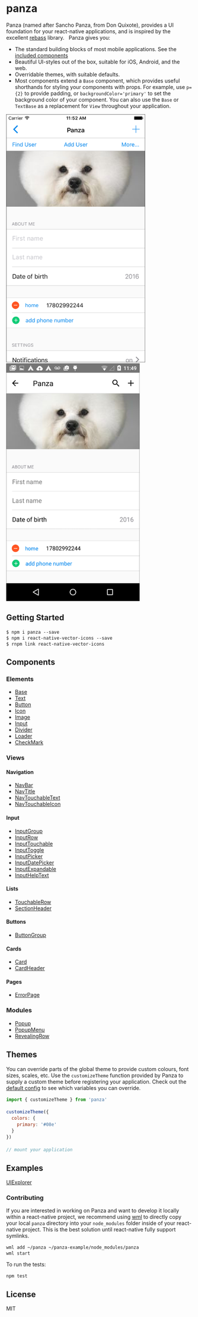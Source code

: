 # panza
Panza (named after Sancho Panza, from Don Quixote), provides a UI foundation for your react-native applications, and is inspired by the excellent [rebass](https://github.com/jxnblk/rebass) library.
 
Panza gives you:

- The standard building blocks of most mobile applications. See the [included components](#Inputs)
- Beautiful UI-styles out of the box, suitable for iOS, Android, and the web.
- Overridable themes, with suitable defaults.
- Most components extend a `Base` component, which provides useful shorthands for styling your components with props. For example, use `p={2}` to provide padding, or `backgroundColor='primary'` to set the background color of your component. You can also use the `Base` or `TextBase` as a replacement for `View` throughout your application.

<p>
<img src='images/panza-ios-large.png' width='375px' />
<img src='images/panza-android-large.png' width='360px' />
</p>

## Getting Started
```
$ npm i panza --save
$ npm i react-native-vector-icons --save
$ rnpm link react-native-vector-icons
```

## Components

### Elements
* [Base](documentation/Base.md)
* [Text](documentation/Text.md)
* [Button](documentation/Button.md)
* [Icon](documentation/Icon.md)
* [Image](documentation/Image.md)
* [Input](documentation/Input.md)
* [Divider](documentation/Divider.md)
* [Loader](documentation/Loader.md)
* [CheckMark](documentation/CheckMark.md)

### Views

#### Navigation
* [NavBar](documentation/NavBar.md)
* [NavTitle](documentation/NavTitle.md)
* [NavTouchableText](documentation/NavTouchableText.md)
* [NavTouchableIcon](documentation/NavTouchableIcon.md)

#### Input
* [InputGroup](documentation/InputGroup.md)
* [InputRow](documentation/InputRow.md)
* [InputTouchable](documentation/InputTouchable.md)
* [InputToggle](documentation/InputToggle.md)
* [InputPicker](documentation/InputPicker.md)
* [InputDatePicker](documentation/InputDatePicker.md)
* [InputExpandable](documentation/InputExpandable.md)
* [InputHelpText](documentation/HelpText.md)

#### Lists
* [TouchableRow](documentation/TouchableRow.md)
* [SectionHeader](documentation/SectionHeader.md)

#### Buttons
* [ButtonGroup](documentation/ButtonGroup.md)

#### Cards
* [Card](documentation/Card.md)
* [CardHeader](documentation/CardHeader.md)

#### Pages
* [ErrorPage](documentation/ErrorPage.md)

### Modules
* [Popup](documentation/Popup.md)
* [PopupMenu](documentation/PopupMenu.md)
* [RevealingRow](documentation/RevealingRow.md)

## Themes

You can override parts of the global theme to provide custom colours, font sizes, scales, etc. Use the `customizeTheme` function provided by Panza to supply a custom theme before registering your application. Check out the [default config](components/panza/config.js) to see which variables you can override.

```javascript
import { customizeTheme } from 'panza'

customizeTheme({
  colors: {
    primary: '#08e'
  }
})

// mount your application
```

## Examples

[UIExplorer](https://github.com/bmcmahen/panza-ui-explorer)

### Contributing

If you are interested in working on Panza and want to develop it locally within a react-native project, we recommend using [wml](https://github.com/wix/wml) to directly copy your local `panza` directory into your `node_modules` folder inside of your react-native project. This is the best solution until react-native fully support symlinks.

```
wml add ~/panza ~/panza-example/node_modules/panza
wml start
```

To run the tests:
```
npm test
```

## License
MIT
